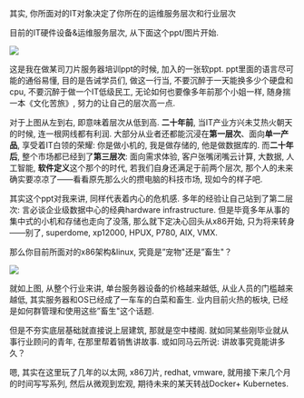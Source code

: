 
<!-- @import "[TOC]" {cmd="toc" depthFrom=1 depthTo=6 orderedList=false} -->

<!-- code_chunk_output -->



<!-- /code_chunk_output -->

其实, 你所面对的IT对象决定了你所在的运维服务层次和行业层次

目前的IT硬件设备&运维服务层次, 从下面这个ppt/图片开始. 

![](./images/2019-04-22-08-57-43.png)

这是我在做某司刀片服务器培训ppt的时候, 加入的一张软ppt. ppt里面的语言尽可能的通俗易懂, 目的是告诫学员们, 做这一行当, 不要沉醉于一天能换多少个硬盘和cpu, 不要沉醉于做一个IT低级民工, 无论如何也要像多年前那个小姐一样, 随身揣一本《文化苦旅》, 努力的让自己的层次高一点. 

对于上图从左到右, 即意味着层次从低到高. **二十年前**, 当IT产业方兴未艾热火朝天的时候, 连一根网线都有利润. 大部分从业者还都能沉浸在**第一层次**、面向**单一产品**, 享受着IT白领的荣耀: 你是做小机的, 我是做存储的, 他是做数据库的. 而**二十年后**, 整个市场都已经到了**第三层次**: 面向需求体验, 客户张嘴闭嘴云计算, 大数据, 人工智能, **软件定义**这个那个的时代, 若我们自身还满足于前两个层次, 那个人的未来确实要凉凉了——看看原先那么火的攒电脑的科技市场, 现如今的样子吧. 

其实这个ppt对我来讲, 同样代表着内心的危机感. 多年的经验让自己站到了第二层次: 言必谈企业级数据中心的经典hardware infrastructure. 但是毕竟多年从事的集中式的小机和存储也走向了没落, 那么就下定决心回头从x86开始, 只为将来转身——别了, superdome, xp12000, HPUX, P780, AIX, VMX. 

那么你目前所面对的x86架构&linux, 究竟是”宠物"还是”畜生"？

![](./images/2019-04-21-22-47-03.png)

就如上图, 从整个行业来讲, 单台服务器设备的价格越来越低, 从业人员的门槛越来越低, 其实服务器和OS已经成了一车车的白菜和畜生. 业内目前火热的板块, 已经是如何群管理和使用这些”畜生"这个话题. 

但是不夯实底层基础就直接说上层建筑, 那就是空中楼阁. 就如同某些刚毕业就从事行业顾问的青年, 在那里帮着销售讲故事. 或如同马云所说: 讲故事究竟能讲多久？

嗯, 其实在这里玩了几年的以太网, x86刀片, redhat, vmware, 就用接下来几个月的时间写写系列, 然后从微观到宏观, 期待未来的某天转战Docker+ Kubernetes. 

